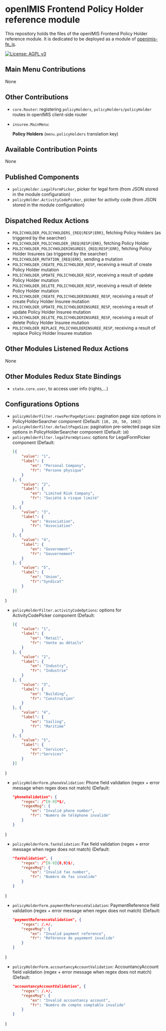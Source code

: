 # openIMIS Frontend Policy Holder reference module
This repository holds the files of the openIMIS Frontend Policy Holder reference module.
It is dedicated to be deployed as a module of [openimis-fe_js](https://github.com/openimis/openimis-fe_js).

[![License: AGPL v3](https://img.shields.io/badge/License-AGPL%20v3-blue.svg)](https://www.gnu.org/licenses/agpl-3.0)

## Main Menu Contributions
None

## Other Contributions
* `core.Router`: registering `policyHolders`, `policyHolders/policyHolder` routes in openIMIS client-side router
* `insuree.MainMenu`:
    
    **Policy Holders** (`menu.policyHolders` translation key)

## Available Contribution Points
None

## Published Components
* `policyHolder.LegalFormPicker`, picker for legal form (from JSON stored in the module configuration)
* `policyHolder.ActivityCodePicker`, picker for activity code (from JSON stored in the module configuration)

## Dispatched Redux Actions
* `POLICYHOLDER_POLICYHOLDERS_{REQ|RESP|ERR}`, fetching Policy Holders (as triggered by the searcher)
* `POLICYHOLDER_POLICYHOLDER_{REQ|RESP|ERR}`, fetching Policy Holder
* `POLICYHOLDER_POLICYHOLDERINSUREES_{REQ|RESP|ERR}`, fetching Policy Holder Insurees (as triggered by the searcher)
* `POLICYHOLDER_MUTATION_{REQ|ERR}`, sending a mutation
* `POLICYHOLDER_CREATE_POLICYHOLDER_RESP`, receiving a result of create Policy Holder mutation
* `POLICYHOLDER_UPDATE_POLICYHOLDER_RESP`, receiving a result of update Policy Holder mutation
* `POLICYHOLDER_DELETE_POLICYHOLDER_RESP`, receiving a result of delete Policy Holder mutation
* `POLICYHOLDER_CREATE_POLICYHOLDERINSUREE_RESP`, receiving a result of create Policy Holder Insuree mutation
* `POLICYHOLDER_UPDATE_POLICYHOLDERINSUREE_RESP`, receiving a result of update Policy Holder Insuree mutation
* `POLICYHOLDER_DELETE_POLICYHOLDERINSUREE_RESP`, receiving a result of delete Policy Holder Insuree mutation
* `POLICYHOLDER_REPLACE_POLICYHOLDERINSUREE_RESP`, receiving a result of replace Policy Holder Insuree mutation

## Other Modules Listened Redux Actions
None

## Other Modules Redux State Bindings
* `state.core.user`, to access user info (rights,...)

## Configurations Options
* `policyHolderFilter.rowsPerPageOptions`: pagination page size options in PolicyHolderSearcher component (Default: `[10, 20, 50, 100]`)
* `policyHolderFilter.defaultPageSize`: pagination pre-selected page size options in PolicyHolderSearcher component (Default: `10`)
* `policyHolderFilter.legalFormOptions`: options for LegalFormPicker component (Default:
    ```json
    [{
        "value": "1", 
        "label": {
            "en": "Personal Company",
            "fr": "Persone physique"
        }
    }, {
        "value": "2",
        "label": {
            "en": "Limited Risk Company",
            "fr": "Société à risque limité"
        }
    }, {
        "value": "3",
        "label": {
            "en": "Association",
            "fr": "Association"
        }
    }, {
        "value": "4",
        "label": {
            "en": "Government",
            "fr": "Gouvernement"
        }
    }, {
        "value": "5",
        "label": {
            "en": "Union",
            "fr":"Syndicat"
        }
    }]
    ```
)
* `policyHolderFilter.activityCodeOptions`: options for ActivityCodePicker component (Default:
    ```json
    [{   
        "value": "1", 
        "label": {
            "en": "Retail", 
            "fr": "Vente au détails"
        }
    }, {
        "value": "2",
        "label": {
            "en": "Industry", 
            "fr": "Industrie"
        }
    }, {
        "value": "3",
        "label": {
            "en": "Building", 
            "fr": "Construction"
        }
    }, {
        "value": "4",
        "label": { 
            "en": "Sailing", 
            "fr": "Maritime"
        }
    }, {
        "value": "5",
        "label": { 
            "en": "Services",
            "fr":"Services"
        }
    }]
    ```
)
* `policyHolderForm.phoneValidation`: Phone field validation (regex + error message when regex does not match) (Default:
    ```json
    "phoneValidation": {
        "regex": /^[0-9]*$/,
        "regexMsg": {
            "en": "Invalid phone number",
            "fr": "Numéro de téléphone invalide"
        }
    }
    ```
)
* `policyHolderForm.faxValidation`: Fax field validation (regex + error message when regex does not match) (Default:
    ```json
    "faxValidation", {
        "regex": /^[0-9]{8,9}$/,
        "regexMsg": {
            "en": "Invalid fax number",
            "fr": "Numéro de fax invalide"
        }
    }
    ```
)
* `policyHolderForm.paymentReferenceValidation`: PaymentReference field validation (regex + error message when regex does not match) (Default:
    ```json
    "paymentReferenceValidation", {
        "regex": /.+/,
        "regexMsg": {
            "en": "Invalid payment reference",
            "fr": "Référence de payement invalide"
        }
    }
    ```
)
* `policyHolderForm.accountancyAccountValidation`: AccountancyAccount field validation (regex + error message when regex does not match) (Default:
    ```json
    "accountancyAccountValidation", {
        "regex": /.+/,
        "regexMsg": {
            "en": "Invalid accountancy account",
            "fr": "Numéro de compte comptable invalide"
        }
    }
    ```
)
